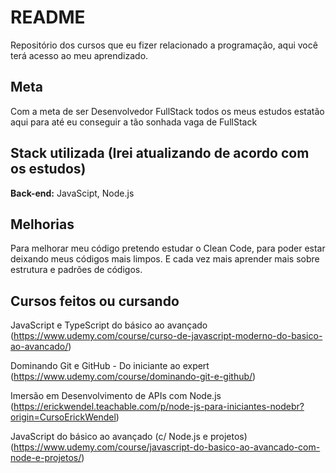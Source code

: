 
# README

Repositório dos cursos que eu fizer relacionado a programação, aqui você terá acesso ao meu aprendizado.

## Meta

Com a meta de ser Desenvolvedor FullStack todos os meus estudos estatão aqui para até eu conseguir a tão sonhada vaga de FullStack

## Stack utilizada (Irei atualizando de acordo com os estudos)

**Back-end:** JavaScipt, Node.js


## Melhorias

Para melhorar meu código pretendo estudar o Clean Code, para poder estar deixando meus códigos mais limpos. E cada vez mais aprender mais sobre estrutura e padrões de códigos.

## Cursos feitos ou cursando

JavaScript e TypeScript do básico ao avançado
(https://www.udemy.com/course/curso-de-javascript-moderno-do-basico-ao-avancado/)

Dominando Git e GitHub - Do iniciante ao expert
(https://www.udemy.com/course/dominando-git-e-github/)

Imersão em Desenvolvimento de APIs com Node.js
(https://erickwendel.teachable.com/p/node-js-para-iniciantes-nodebr?origin=CursoErickWendel)

JavaScript do básico ao avançado (c/ Node.js e projetos)
(https://www.udemy.com/course/javascript-do-basico-ao-avancado-com-node-e-projetos/)

